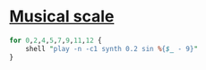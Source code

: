 [1]: https://rosettacode.org/wiki/Musical_scale

# [Musical scale][1]



```perl
for 0,2,4,5,7,9,11,12 {
    shell "play -n -c1 synth 0.2 sin %{$_ - 9}"
}
```

